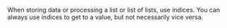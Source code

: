 When storing data or processing a list or list of lists, use indices. You can always use indices to get to a value, but not necessarily vice versa.
